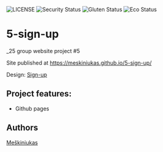 ![LICENSE](https://img.shields.io/badge/license-MIT-blue.svg?style=flat-square)
![Security Status](https://img.shields.io/security-headers?label=Security&url=https%3A%2F%2Fgithub.com&style=flat-square)
![Gluten Status](https://img.shields.io/badge/Gluten-Free-green.svg)
![Eco Status](https://img.shields.io/badge/ECO-Friendly-green.svg)

# 5-sign-up

_25 group website project #5

Site published at https://meskiniukas.github.io/5-sign-up/

Design: [Sign-up](https://cdn.discordapp.com/attachments/648536139677958156/648860801997996052/day1dr.png)

## Project features:

- Github pages

## Authors

[Meškiniukas](https://github.com/meskiniukas)
